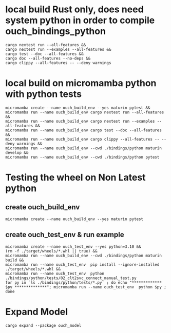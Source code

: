 # local build Rust only, does need system python in order to compile ouch_bindings_python 
```shell
cargo nextest run --all-features &&
cargo nextest run --examples --all-features &&
cargo test --doc --all-features &&
cargo doc --all-features --no-deps &&
cargo clippy --all-features -- --deny warnings
```

# local build on micromamba python with python tests
```shell
micromamba create --name ouch_build_env --yes maturin pytest &&
micromamba run --name ouch_build_env cargo nextest run --all-features &&
micromamba run --name ouch_build_env cargo nextest run --examples --all-features && 
micromamba run --name ouch_build_env cargo test --doc --all-features &&
micromamba run --name ouch_build_env cargo clippy --all-features -- --deny warnings &&
micromamba run --name ouch_build_env --cwd ./bindings/python maturin develop &&
micromamba run --name ouch_build_env --cwd ./bindings/python pytest
```
# Testing the wheel on Non Latest python
## create ouch_build_env
```shell
micromamba create --name ouch_build_env --yes maturin pytest
```
## create ouch_test_env & run example
```shell
micromamba create --name ouch_test_env --yes python=3.10 &&
(rm -f ./target/wheels/*.whl || true) &&
micromamba run --name ouch_build_env --cwd ./bindings/python maturin build &&
micromamba run --name ouch_test_env  pip install --ignore-installed ./target/wheels/*.whl &&
micromamba run --name ouch_test_env  python ./bindings/python/tests/02_clt2svc_connect_manual_test.py
for py in `ls ./bindings/python/tests/*.py` ; do echo "************* $py **************"; micromamba run --name ouch_test_env  python $py ; done
```


# Expand Model
```shell
cargo expand --package ouch_model
```